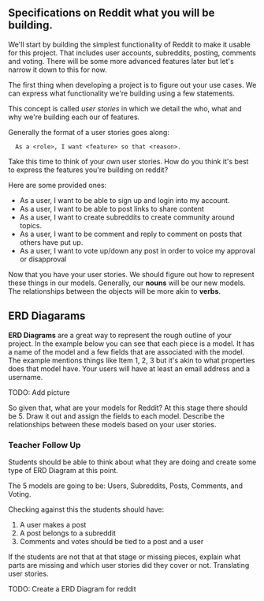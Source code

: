 ## Specifications on Reddit what you will be building.

We'll start by building the simplest functionality of Reddit to make it usable for this project. That includes user accounts, subreddits, posting, comments and voting. There will be some more advanced features later but let's narrow it down to this for now.

The first thing when developing a project is to figure out your use cases. We can express what functionality we're building using a few statements. 

This concept is called *user stories* in which we detail the who, what and why we're building each our of features.

Generally the format of a user stories goes along:

```
  As a <role>, I want <feature> so that <reason>.
```

Take this time to think of your own user stories. How do you think it's best to express the features you're building on reddit?

Here are some provided ones:
- As a user, I want to be able to sign up and login into my account.
- As a user, I want to be able to post links to share content
- As a user, I want to create subreddits to create community around topics.
- As a user, I want to be comment and reply to comment on posts that others have put up.
- As a user, I want to vote up/down any post in order to voice my approval or disapproval

Now that you have your user stories. We should figure out how to represent these things in our models. Generally, our **nouns** will be our new models. The relationships between the objects will be more akin to **verbs**. 

## ERD Diagarams

**ERD Diagrams** are a great way to represent the rough outline of your project. In the example below you can see that each piece is a model. It has a name of the model and a few fields that are associated with the model. The example mentions things like Item 1, 2, 3 but it's akin to what properties does that model have. Your users will have at least an email address and a username. 

TODO: Add picture

So given that, what are your models for Reddit? At this stage there should be 5. Draw it out and assign the fields to each model. Describe the relationships between these models based on your user stories.


### Teacher Follow Up ###

Students should be able to think about what they are doing and create some type of ERD Diagram at this point.

The 5 models are going to be:
Users, Subreddits, Posts, Comments, and Voting.

Checking against this the students should have:

1. A user makes a post
2. A post belongs to a subreddit
3. Comments and votes should be tied to a post and a user

If the students are not that at that stage or missing pieces, explain what parts are missing and which user stories did they cover or not. Translating user stories.

TODO: Create a ERD Diagram for reddit